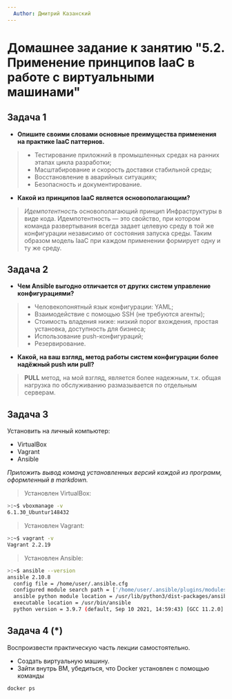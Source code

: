 ```yaml
---
  Author: Дмитрий Казанский
---
```


# Домашнее задание к занятию "5.2. Применение принципов IaaC в работе с виртуальными машинами"

## Задача 1

- **Опишите своими словами основные преимущества применения на практике IaaC паттернов.**
> - Тестирование приложний в промышленных средах на ранних этапах цикла разработки; 
> - Масштабирование и скорость доставки стабильной среды; 
> - Восстановление в аварийных ситуациях; 
> - Безопасность и документирование. 
> 
- **Какой из принципов IaaC является основополагающим?**
> _Идемпотентность_ основополагающий принцип Инфраструктуры в виде кода. 
>  Идемпотентность — это свойство, при котором команда развертывания всегда задает целевую среду в той же конфигурации независимо от состояния запуска среды. 
>  Таким образом модель IaaC при каждом применении формирует одну и ту же среду. 
>  
## Задача 2

- **Чем Ansible выгодно отличается от других систем управление конфигурациями?** 
> - Человекопонятный язык конфигурации: YAML; 
> - Взаимодействие с помощью SSH (не требуются агенты); 
> - Стоимость владения ниже: низкий порог вхождения, простая установка, доступность для бизнеса; 
> - Использование push-конфигураций; 
> - Резервирование. 
> 
- **Какой, на ваш взгляд, метод работы систем конфигурации более надёжный push или pull?**
> __PULL__ метод, на мой взгляд, является более надежным, т.к. общая нагрузка по обслуживанию размазывается по отдельным серверам. 
> 

## Задача 3

Установить на личный компьютер:

- VirtualBox
- Vagrant
- Ansible

*Приложить вывод команд установленных версий каждой из программ, оформленный в markdown.*

> Установлен VirtualBox:
```bash
>:~$ vboxmanage -v
6.1.30_Ubuntur148432

```
> 
> Установлен Vagrant:
```bash
>:~$ vagrant -v
Vagrant 2.2.19
```
> 
> Установлен Ansible:
```bash
>:~$ ansible --version
ansible 2.10.8
  config file = /home/user/.ansible.cfg
  configured module search path = ['/home/user/.ansible/plugins/modules', '/usr/share/ansible/plugins/modules']
  ansible python module location = /usr/lib/python3/dist-packages/ansible
  executable location = /usr/bin/ansible
  python version = 3.9.7 (default, Sep 10 2021, 14:59:43) [GCC 11.2.0]

```
> 


## Задача 4 (*)

Воспроизвести практическую часть лекции самостоятельно.

- Создать виртуальную машину.
- Зайти внутрь ВМ, убедиться, что Docker установлен с помощью команды
```
docker ps
```
